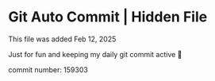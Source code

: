 # Git Auto Commit | Hidden File

This file was added Feb 12, 2025

Just for fun and keeping my daily git commit active 🤪

commit number: 159303
